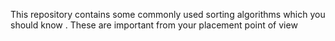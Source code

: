 This repository contains some commonly used sorting algorithms which you should know . These are important from your placement point of view 
